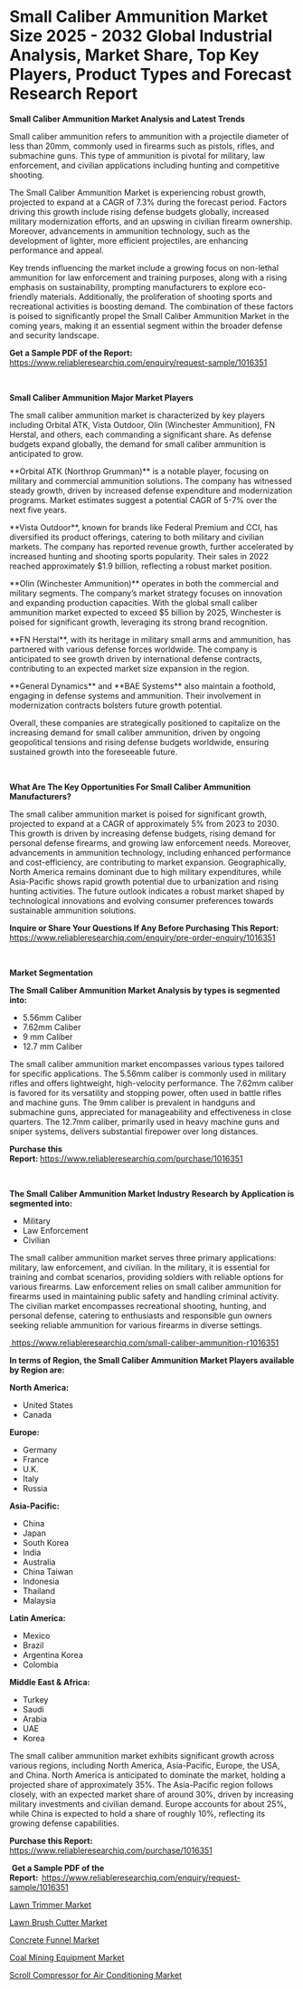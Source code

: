 <p><h1>Small Caliber Ammunition Market Size 2025 - 2032 Global Industrial Analysis, Market Share, Top Key Players, Product Types and Forecast Research Report</h1></p><p><strong>Small Caliber Ammunition Market Analysis and Latest Trends</strong></p>
<p><p>Small caliber ammunition refers to ammunition with a projectile diameter of less than 20mm, commonly used in firearms such as pistols, rifles, and submachine guns. This type of ammunition is pivotal for military, law enforcement, and civilian applications including hunting and competitive shooting. </p><p>The Small Caliber Ammunition Market is experiencing robust growth, projected to expand at a CAGR of 7.3% during the forecast period. Factors driving this growth include rising defense budgets globally, increased military modernization efforts, and an upswing in civilian firearm ownership. Moreover, advancements in ammunition technology, such as the development of lighter, more efficient projectiles, are enhancing performance and appeal.</p><p>Key trends influencing the market include a growing focus on non-lethal ammunition for law enforcement and training purposes, along with a rising emphasis on sustainability, prompting manufacturers to explore eco-friendly materials. Additionally, the proliferation of shooting sports and recreational activities is boosting demand. The combination of these factors is poised to significantly propel the Small Caliber Ammunition Market in the coming years, making it an essential segment within the broader defense and security landscape.</p></p>
<p><strong>Get a Sample PDF of the Report:&nbsp;</strong> <a href="https://www.reliableresearchiq.com/enquiry/request-sample/1016351?utm_campaign=104&utm_medium=2&utm_source=Github&utm_content=ia&utm_term=11042025&utm_id=small-caliber-ammunition">https://www.reliableresearchiq.com/enquiry/request-sample/1016351</a></p>
<p>&nbsp;</p>
<p><strong>Small Caliber Ammunition Major Market Players</strong></p>
<p><p>The small caliber ammunition market is characterized by key players including Orbital ATK, Vista Outdoor, Olin (Winchester Ammunition), FN Herstal, and others, each commanding a significant share. As defense budgets expand globally, the demand for small caliber ammunition is anticipated to grow.</p><p>**Orbital ATK (Northrop Grumman)** is a notable player, focusing on military and commercial ammunition solutions. The company has witnessed steady growth, driven by increased defense expenditure and modernization programs. Market estimates suggest a potential CAGR of 5-7% over the next five years.</p><p>**Vista Outdoor**, known for brands like Federal Premium and CCI, has diversified its product offerings, catering to both military and civilian markets. The company has reported revenue growth, further accelerated by increased hunting and shooting sports popularity. Their sales in 2022 reached approximately $1.9 billion, reflecting a robust market position.</p><p>**Olin (Winchester Ammunition)** operates in both the commercial and military segments. The company’s market strategy focuses on innovation and expanding production capacities. With the global small caliber ammunition market expected to exceed $5 billion by 2025, Winchester is poised for significant growth, leveraging its strong brand recognition.</p><p>**FN Herstal**, with its heritage in military small arms and ammunition, has partnered with various defense forces worldwide. The company is anticipated to see growth driven by international defense contracts, contributing to an expected market size expansion in the region.</p><p>**General Dynamics** and **BAE Systems** also maintain a foothold, engaging in defense systems and ammunition. Their involvement in modernization contracts bolsters future growth potential.</p><p>Overall, these companies are strategically positioned to capitalize on the increasing demand for small caliber ammunition, driven by ongoing geopolitical tensions and rising defense budgets worldwide, ensuring sustained growth into the foreseeable future.</p></p>
<p>&nbsp;</p>
<p><strong>What Are The Key Opportunities For Small Caliber Ammunition Manufacturers?</strong></p>
<p><p>The small caliber ammunition market is poised for significant growth, projected to expand at a CAGR of approximately 5% from 2023 to 2030. This growth is driven by increasing defense budgets, rising demand for personal defense firearms, and growing law enforcement needs. Moreover, advancements in ammunition technology, including enhanced performance and cost-efficiency, are contributing to market expansion. Geographically, North America remains dominant due to high military expenditures, while Asia-Pacific shows rapid growth potential due to urbanization and rising hunting activities. The future outlook indicates a robust market shaped by technological innovations and evolving consumer preferences towards sustainable ammunition solutions.</p></p>
<p><strong>Inquire or Share Your Questions If Any Before Purchasing This Report:</strong> <a href="https://www.reliableresearchiq.com/enquiry/pre-order-enquiry/1016351?utm_campaign=104&utm_medium=2&utm_source=Github&utm_content=ia&utm_term=11042025&utm_id=small-caliber-ammunition">https://www.reliableresearchiq.com/enquiry/pre-order-enquiry/1016351</a></p>
<p>&nbsp;</p>
<p><strong>Market Segmentation</strong></p>
<p><strong>The Small Caliber Ammunition Market Analysis by types is segmented into:</strong></p>
<p><ul><li>5.56mm Caliber</li><li>7.62mm Caliber</li><li>9 mm Caliber</li><li>12.7 mm Caliber</li></ul></p>
<p><p>The small caliber ammunition market encompasses various types tailored for specific applications. The 5.56mm caliber is commonly used in military rifles and offers lightweight, high-velocity performance. The 7.62mm caliber is favored for its versatility and stopping power, often used in battle rifles and machine guns. The 9mm caliber is prevalent in handguns and submachine guns, appreciated for manageability and effectiveness in close quarters. The 12.7mm caliber, primarily used in heavy machine guns and sniper systems, delivers substantial firepower over long distances.</p></p>
<p><strong>Purchase this Report:&nbsp;</strong><a href="https://www.reliableresearchiq.com/purchase/1016351?utm_campaign=104&utm_medium=2&utm_source=Github&utm_content=ia&utm_term=11042025&utm_id=small-caliber-ammunition">https://www.reliableresearchiq.com/purchase/1016351</a></p>
<p>&nbsp;</p>
<p><strong>The Small Caliber Ammunition Market Industry Research by Application is segmented into:</strong></p>
<p><ul><li>Military</li><li>Law Enforcement</li><li>Civilian</li></ul></p>
<p><p>The small caliber ammunition market serves three primary applications: military, law enforcement, and civilian. In the military, it is essential for training and combat scenarios, providing soldiers with reliable options for various firearms. Law enforcement relies on small caliber ammunition for firearms used in maintaining public safety and handling criminal activity. The civilian market encompasses recreational shooting, hunting, and personal defense, catering to enthusiasts and responsible gun owners seeking reliable ammunition for various firearms in diverse settings.</p></p>
<p><a href="https://www.reliableresearchiq.com/small-caliber-ammunition-r1016351?utm_campaign=104&utm_medium=2&utm_source=Github&utm_content=ia&utm_term=11042025&utm_id=small-caliber-ammunition">&nbsp;https://www.reliableresearchiq.com/small-caliber-ammunition-r1016351</a></p>
<p><strong>In terms of Region, the Small Caliber Ammunition Market Players available by Region are:</strong></p>
<p>
    <p> <strong> North America: </strong>
        <ul>
            <li>United States</li>
            <li>Canada</li>
        </ul>
        </p> 
    <p> <strong> Europe: </strong>
        <ul>
            <li>Germany</li>
            <li>France</li>
            <li>U.K.</li>
            <li>Italy</li>
            <li>Russia</li>
        </ul>
        </p> 
    <p> <strong> Asia-Pacific: </strong>
        <ul>
            <li>China</li>
            <li>Japan</li>
            <li>South Korea</li>
            <li>India</li>
            <li>Australia</li>
            <li>China Taiwan</li>
            <li>Indonesia</li>
            <li>Thailand</li>
            <li>Malaysia</li>
        </ul>
        </p> 
    <p> <strong> Latin America: </strong>
        <ul>
            <li>Mexico</li>
            <li>Brazil</li>
            <li>Argentina Korea</li>
            <li>Colombia</li>
        </ul>
        </p> 
    <p> <strong> Middle East & Africa: </strong>
        <ul>
            <li>Turkey</li>
            <li>Saudi</li>
            <li>Arabia</li>
            <li>UAE</li>
            <li>Korea</li>
        </ul>
    </p>
    </p>
<p><p>The small caliber ammunition market exhibits significant growth across various regions, including North America, Asia-Pacific, Europe, the USA, and China. North America is anticipated to dominate the market, holding a projected share of approximately 35%. The Asia-Pacific region follows closely, with an expected market share of around 30%, driven by increasing military investments and civilian demand. Europe accounts for about 25%, while China is expected to hold a share of roughly 10%, reflecting its growing defense capabilities.</p></p>
<p><strong>Purchase this Report: </strong><a href="https://www.reliableresearchiq.com/purchase/1016351?utm_campaign=104&utm_medium=2&utm_source=Github&utm_content=ia&utm_term=11042025&utm_id=small-caliber-ammunition">https://www.reliableresearchiq.com/purchase/1016351</a></p>
<p>&nbsp;<strong>Get a Sample PDF of the Report:&nbsp;&nbsp;</strong><a href="https://www.reliableresearchiq.com/enquiry/request-sample/1016351?utm_campaign=104&utm_medium=2&utm_source=Github&utm_content=ia&utm_term=11042025&utm_id=small-caliber-ammunition">https://www.reliableresearchiq.com/enquiry/request-sample/1016351</a></p>
<p><strong></strong></p>
<p><p><a href="https://github.com/mudgeadamsvx/Market-Research-Report-List-1/blob/main/lawn-trimmer-market.md?utm_campaign=104&utm_medium=2&utm_source=Github&utm_content=ia&utm_term=11042025&utm_id=small-caliber-ammunition">Lawn Trimmer Market</a></p><p><a href="https://github.com/kukolkasimo5/Market-Research-Report-List-1/blob/main/lawn-brush-cutter-market.md?utm_campaign=104&utm_medium=2&utm_source=Github&utm_content=ia&utm_term=11042025&utm_id=small-caliber-ammunition">Lawn Brush Cutter Market</a></p><p><a href="https://github.com/shafriusizi/Market-Research-Report-List-1/blob/main/concrete-funnel-market.md?utm_campaign=104&utm_medium=2&utm_source=Github&utm_content=ia&utm_term=11042025&utm_id=small-caliber-ammunition">Concrete Funnel Market</a></p><p><a href="https://github.com/stickkinkel/Market-Research-Report-List-1/blob/main/coal-mining-equipment-market.md?utm_campaign=104&utm_medium=2&utm_source=Github&utm_content=ia&utm_term=11042025&utm_id=small-caliber-ammunition">Coal Mining Equipment Market</a></p><p><a href="https://github.com/lefiobakali/Market-Research-Report-List-1/blob/main/scroll-compressor-for-air-conditioning-market.md?utm_campaign=104&utm_medium=2&utm_source=Github&utm_content=ia&utm_term=11042025&utm_id=small-caliber-ammunition">Scroll Compressor for Air Conditioning Market</a></p></p>